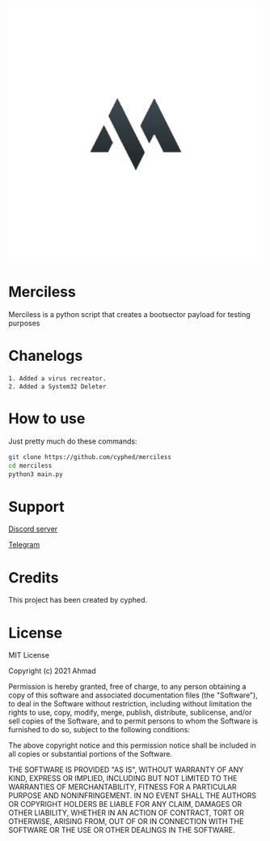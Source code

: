 ![img][logo]

[logo]: https://github.com/cyphed/merciless/blob/main/img.png
# Merciless
Merciless is a python script that creates a bootsector payload for testing purposes
# Chanelogs
```
1. Added a virus recreator.
2. Added a System32 Deleter
```
# How to use
Just pretty much do these commands:
```bash
git clone https://github.com/cyphed/merciless
cd merciless
python3 main.py
```
# Support
[Discord server](https://discord.gg/meli)

[Telegram](t.me/cyphed)
# Credits
This project has been created by cyphed.
# License
MIT License

Copyright (c) 2021 Ahmad

Permission is hereby granted, free of charge, to any person obtaining a copy
of this software and associated documentation files (the "Software"), to deal
in the Software without restriction, including without limitation the rights
to use, copy, modify, merge, publish, distribute, sublicense, and/or sell
copies of the Software, and to permit persons to whom the Software is
furnished to do so, subject to the following conditions:

The above copyright notice and this permission notice shall be included in all
copies or substantial portions of the Software.

THE SOFTWARE IS PROVIDED "AS IS", WITHOUT WARRANTY OF ANY KIND, EXPRESS OR
IMPLIED, INCLUDING BUT NOT LIMITED TO THE WARRANTIES OF MERCHANTABILITY,
FITNESS FOR A PARTICULAR PURPOSE AND NONINFRINGEMENT. IN NO EVENT SHALL THE
AUTHORS OR COPYRIGHT HOLDERS BE LIABLE FOR ANY CLAIM, DAMAGES OR OTHER
LIABILITY, WHETHER IN AN ACTION OF CONTRACT, TORT OR OTHERWISE, ARISING FROM,
OUT OF OR IN CONNECTION WITH THE SOFTWARE OR THE USE OR OTHER DEALINGS IN THE
SOFTWARE.
